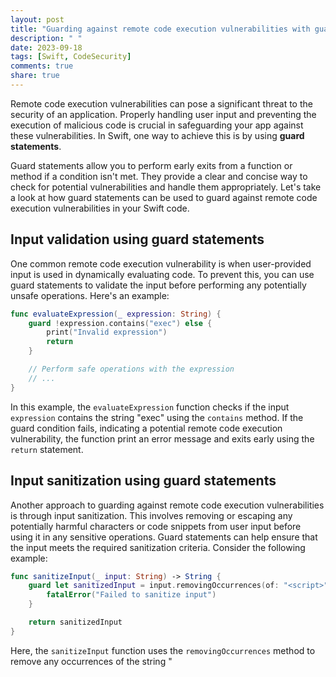 ```yaml
---
layout: post
title: "Guarding against remote code execution vulnerabilities with guard statements in Swift"
description: " "
date: 2023-09-18
tags: [Swift, CodeSecurity]
comments: true
share: true
---
```


Remote code execution vulnerabilities can pose a significant threat to the security of an application. Properly handling user input and preventing the execution of malicious code is crucial in safeguarding your app against these vulnerabilities. In Swift, one way to achieve this is by using **guard statements**.

Guard statements allow you to perform early exits from a function or method if a condition isn't met. They provide a clear and concise way to check for potential vulnerabilities and handle them appropriately. Let's take a look at how guard statements can be used to guard against remote code execution vulnerabilities in your Swift code.

## Input validation using guard statements

One common remote code execution vulnerability is when user-provided input is used in dynamically evaluating code. To prevent this, you can use guard statements to validate the input before performing any potentially unsafe operations. Here's an example:

```swift
func evaluateExpression(_ expression: String) {
    guard !expression.contains("exec") else {
        print("Invalid expression")
        return
    }

    // Perform safe operations with the expression
    // ...
}
```

In this example, the `evaluateExpression` function checks if the input `expression` contains the string "exec" using the `contains` method. If the guard condition fails, indicating a potential remote code execution vulnerability, the function print an error message and exits early using the `return` statement.

## Input sanitization using guard statements

Another approach to guarding against remote code execution vulnerabilities is through input sanitization. This involves removing or escaping any potentially harmful characters or code snippets from user input before using it in any sensitive operations. Guard statements can help ensure that the input meets the required sanitization criteria. Consider the following example:

```swift
func sanitizeInput(_ input: String) -> String {
    guard let sanitizedInput = input.removingOccurrences(of: "<script>") else {
        fatalError("Failed to sanitize input")
    }

    return sanitizedInput
}
```

Here, the `sanitizeInput` function uses the `removingOccurrences` method to remove any occurrences of the string "<script>" from the input. If the guard condition fails and the removal operation returns `nil`, indicating a potential vulnerability, the function calls `fatalError` to halt the program execution.

## Conclusion

Guard statements in Swift provide a powerful mechanism to guard against remote code execution vulnerabilities. Whether it's validating user input or sanitizing it, using guard statements can help you write code that is more secure and less prone to remote code execution attacks.

By adopting proper input validation and sanitization practices, you can strengthen the security of your Swift applications and protect them from potential exploits. Make sure to leverage guard statements effectively to guard against remote code execution vulnerabilities and keep your applications safe.

#Swift #CodeSecurity